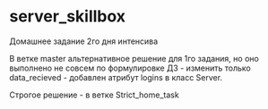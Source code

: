 # server_skillbox
Домашнее задание 2го дня интенсива

В ветке master альтернативное решение для 1го задания, но оно выполнено не совсем по формулировке ДЗ - изменить только data_recieved - 
добавлен атрибут logins в класс Server.

Строгое решение - в ветке Strict_home_task
